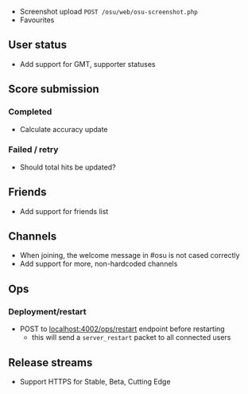 - Screenshot upload `POST /osu/web/osu-screenshot.php`
- Favourites

## User status

- Add support for GMT, supporter statuses

## Score submission

### Completed
- Calculate accuracy update

### Failed / retry
- Should total hits be updated?

## Friends

- Add support for friends list

## Channels

- When joining, the welcome message in #osu is not cased correctly
- Add support for more, non-hardcoded channels

## Ops

### Deployment/restart

- POST to [localhost:4002/ops/restart](localhost:4002/ops/restart) endpoint before restarting
  - this will send a `server_restart` packet to all connected users

## Release streams

- Support HTTPS for Stable, Beta, Cutting Edge

